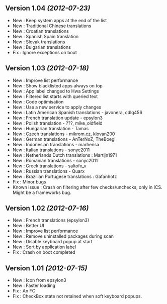 Version 1.04 *(2012-07-23)*
---------------------------
* New : Keep system apps at the end of the list  
* New : Traditional Chinese translations
* New : Croatian translations
* New : Spanish Spain translation 
* New : Slovak translations
* New : Bulgarian translations
* Fix : Ignore exceptions on boot

Version 1.03 *(2012-07-18)*
---------------------------
* New : Improve list performance  
* New : Show blacklisted apps always on top  
* New : App label changed to Hwa Settings  
* New : Filtered list starts with queried text  
* New : Code optimisation  
* New : Use a new service to apply changes  
* New : Latin American Spanish translations - javonera, cdlq456  
* New : French translation update - epsylon3  
* New : Polish translation - ???, mike_oldfield  
* New : Hungarian translation - Tamas  
* New : Czech translations - mikrom.cz, klovan200  
* New : German translations - AnTerNoZ, TheBoegl  
* New : Indonesian translations - marhensa  
* New : Italian translations - sonyc2011  
* New : Netherlands Dutch translations : Martijn1971  
* New : Romanian translations - sonyc2011  
* New : Greek translations - saltofx_v  
* New : Russian translations - Quarx  
* New : Brazilian Portugese translations : Gafanhotz  
* Fix : Minor bugs  
* Known issue : Crash on filtering after few checks/unchecks, only in ICS. Might be a frameworks bug.  

Version 1.02 *(2012-07-16)*
---------------------------
* New : French translations (epsylon3)  
* New : Better UI  
* New : Improve list performance  
* New : Remove uninstalled packages during scan  
* New : Disable keyboard popup at start  
* New : Sort by application label  
* Fix : Crash on boot completed  

Version 1.01 *(2012-07-15)*
---------------------------

* New : Icon from epsylon3  
* New : Faster loading  
* Fix : An FC  
* Fix : CheckBox state not retained when soft keyboard popups.  
